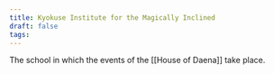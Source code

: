 ```yaml
---
title: Kyokuse Institute for the Magically Inclined
draft: false
tags:
---
```


The school in which the events of the [[House of Daena]] take place.
